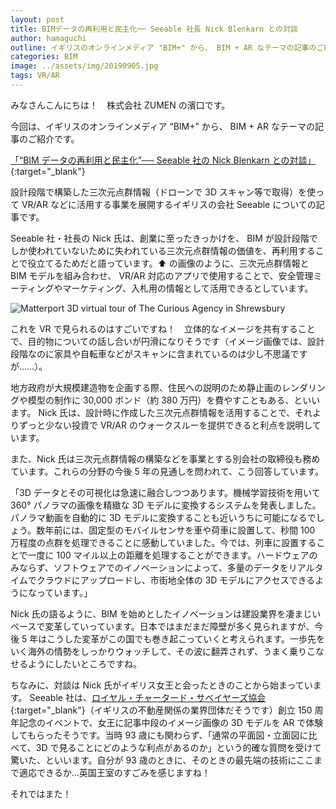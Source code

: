```yaml
---
layout: post
title: BIMデータの再利用と民主化── Seeable 社長 Nick Blenkarn との対談
author: hamaguchi
outline: イギリスのオンラインメディア "BIM+" から、 BIM + AR なテーマの記事のご紹介です。設計段階で構築した三次元点群情報（ドローンで3Dスキャン等で取得）を使って VR/AR などに活用する事業を展開するイギリスの会社 Seeable についての記事です。
categories: BIM
image: ../assets/img/20190905.jpg
tags: VR/AR
---
```


みなさんこんにちは！　株式会社 ZUMEN の濱口です。

今回は、イギリスのオンラインメディア “BIM+” から、 BIM + AR なテーマの記事のご紹介です。

[「“BIM データの再利用と民主化”── Seeable 社の Nick Blenkarn との対談」](http://www.bimplus.co.uk/analysis/q-seeables-nick-blenkarn-recycling-and-democratisi/){:target="\_blank"}

設計段階で構築した三次元点群情報（ドローンで 3D スキャン等で取得）を使って VR/AR などに活用する事業を展開するイギリスの会社 Seeable についての記事です。

Seeable 社・社長の Nick 氏は、創業に至ったきっかけを、 BIM が設計段階でしか使われていないために失われている三次元点群情報の価値を、再利用することで役立てるためだと語っています。⬆️ の画像のように、三次元点群情報と BIM モデルを組み合わせ、 VR/AR 対応のアプリで使用することで、安全管理ミーティングやマーケティング、入札用の情報として活用できるとしています。

![Matterport 3D virtual tour of The Curious Agency in Shrewsbury](../../../../assets/img/20190905.jpg)

これを VR で見られるのはすごいですね！　立体的なイメージを共有することで、目的物についての話し合いが円滑になりそうです（イメージ画像では、設計段階なのに家具や自転車などがスキャンに含まれているのは少し不思議ですが……）。

地方政府が大規模建造物を企画する際、住民への説明のため静止画のレンダリングや模型の制作に 30,000 ポンド（約 380 万円）を費やすこともある、といいます。 Nick 氏は、設計時に作成した三次元点群情報を活用することで、それよりずっと少ない投資で VR/AR のウォークスルーを提供できると利点を説明しています。

また、Nick 氏は三次元点群情報の構築などを事業とする別会社の取締役も務めています。これらの分野の今後 5 年の見通しを問われて、こう回答しています。

「3D データとその可視化は急速に融合しつつあります。機械学習技術を用いて 360° パノラマの画像を精緻な 3D モデルに変換するシステムを発表しました。パノラマ動画を自動的に 3D モデルに変換することも近いうちに可能になるでしょう。数年前には、固定型のモバイルセンサを車や荷車に設置して、秒間 100 万程度の点群を処理できることに感動していました。今では、列車に設置することで一度に 100 マイル以上の距離を処理することができます。ハードウェアのみならず、ソフトウェアでのイノベーションによって、多量のデータをリアルタイムでクラウドにアップロードし、市街地全体の 3D モデルにアクセスできるようになっています。」

Nick 氏の語るように、BIM を始めとしたイノベーションは建設業界を凄まじいペースで変革していっています。日本ではまだまだ障壁が多く見られますが、今後 5 年はこうした変革がこの国でも巻き起こっていくと考えられます。一歩先をいく海外の情勢をしっかりウォッチして、その波に翻弄されず、うまく乗りこなせるようにしたいところですね。

ちなみに、対談は Nick 氏がイギリス女王と会ったときのことから始まっています。 Seeable 社は、[ロイヤル・チャータード・サベイヤーズ協会](https://ja.wikipedia.org/wiki/%E8%8B%B1%E5%9B%BD%E7%8E%8B%E7%AB%8B%E3%83%81%E3%83%A3%E3%83%BC%E3%82%BF%E3%83%BC%E3%83%89%E3%83%BB%E3%82%B5%E3%83%99%E3%82%A4%E3%83%A4%E3%83%BC%E3%82%BA%E5%8D%94%E4%BC%9A){:target="\_blank"}（イギリスの不動産関係の業界団体だそうです）創立 150 周年記念のイベントで、女王に記事中段のイメージ画像の 3D モデルを AR で体験してもらったそうです。当時 93 歳にも関わらず、「通常の平面図・立面図に比べて、3D で見ることにどのような利点があるのか」という的確な質問を受けて驚いた、といいます。自分が 93 歳のときに、そのときの最先端の技術にここまで適応できるか…英国王室のすごみを感じますね！

それではまた！
